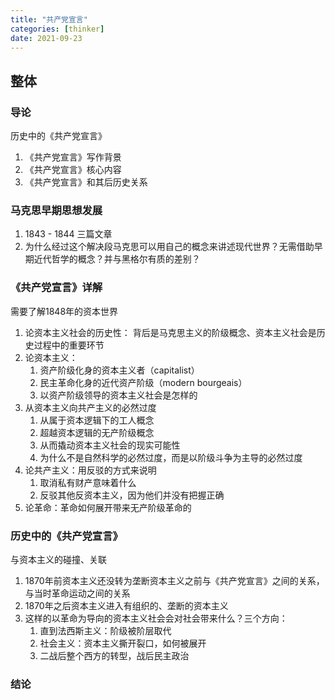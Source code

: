 ```yaml
---
title: "共产党宣言"
categories: [thinker]
date: 2021-09-23
---
```


## 整体
### 导论
历史中的《共产党宣言》
1. 《共产党宣言》写作背景
2. 《共产党宣言》核心内容
3. 《共产党宣言》和其后历史关系

### 马克思早期思想发展
1. 1843 - 1844 三篇文章
2. 为什么经过这个解决段马克思可以用自己的概念来讲述现代世界？无需借助早期近代哲学的概念？并与黑格尔有质的差别？

### 《共产党宣言》详解
需要了解1848年的资本世界
1. 论资本主义社会的历史性： 背后是马克思主义的阶级概念、资本主义社会是历史过程中的重要环节
2. 论资本主义：
   1. 资产阶级化身的资本主义者（capitalist）
   2. 民主革命化身的近代资产阶级（modern bourgeais）
   3. 以资产阶级领导的资本主义社会是怎样的
3. 从资本主义向共产主义的必然过度
   1. 从属于资本逻辑下的工人概念
   2. 超越资本逻辑的无产阶级概念
   3. 从而撬动资本主义社会的现实可能性
   4. 为什么不是自然科学的必然过度，而是以阶级斗争为主导的必然过度
4. 论共产主义：用反驳的方式来说明
   1. 取消私有财产意味着什么
   2. 反驳其他反资本主义，因为他们并没有把握正确
5. 论革命：革命如何展开带来无产阶级革命的

### 历史中的《共产党宣言》
与资本主义的碰撞、关联
1. 1870年前资本主义还没转为垄断资本主义之前与《共产党宣言》之间的关系，与当时革命运动之间的关系
2. 1870年之后资本主义进入有组织的、垄断的资本主义
3. 这样的以革命为导向的资本主义社会会对社会带来什么？三个方向：
   1. 直到法西斯主义：阶级被阶层取代
   2. 社会主义：资本主义撕开裂口，如何被展开
   3. 二战后整个西方的转型，战后民主政治

### 结论